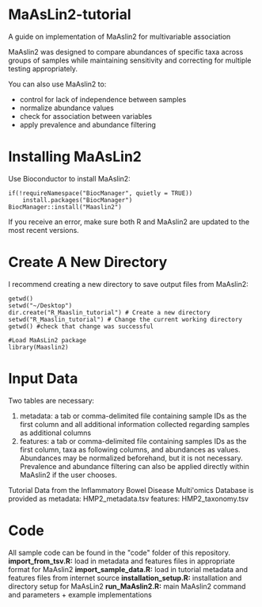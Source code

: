 # MaAsLin2-tutorial
A guide on implementation of MaAslin2 for multivariable association

MaAslin2 was designed to compare abundances of specific taxa across groups of samples while maintaining sensitivity and correcting for multiple testing appropriately. 

You can also use MaAslin2 to: 
  - control for lack of independence between samples
  - normalize abundance values 
  - check for association between variables
  - apply prevalence and abundance filtering


# Installing MaAsLin2

Use Bioconductor to install MaAslin2: 
```{r installation}
if(!requireNamespace("BiocManager", quietly = TRUE))
    install.packages("BiocManager")
BiocManager::install("Maaslin2")
```
If you receive an error, make sure both R and MaAslin2 are updated to the most recent versions. 


# Create A New Directory

I recommend creating a new directory to save output files from MaAslin2: 
```{r directory}
getwd()
setwd("~/Desktop")
dir.create("R_Maaslin_tutorial") # Create a new directory
setwd("R_Maaslin_tutorial") # Change the current working directory 
getwd() #check that change was successful

#Load MaAsLin2 package 
library(Maaslin2)
```

# Input Data

Two tables are necessary: 
  1. metadata: a tab or comma-delimited file containing sample IDs as the first column and all additional information collected regarding samples as additional columns
  2. features: a tab or comma-delimited file containing samples IDs as the first column, taxa as following columns, and abundances as values. Abundances may be normalized beforehand, but it is not necessary. Prevalence and abundance filtering can also be applied directly within MaAslin2 if the user chooses.


Tutorial Data from the Inflammatory Bowel Disease Multi'omics Database is provided as 
  metadata: HMP2_metadata.tsv
  features: HMP2_taxonomy.tsv 


# Code

All sample code can be found in the "code" folder of this repository. 
    **import_from_tsv.R:** load in metadata and features files in appropriate format for MaAslin2
    **import_sample_data.R:** load in tutorial metadata and features files from internet source
    **installation_setup.R:** installation and directory setup for MaAsLin2
    **run_MaAslin2.R:** main MaAslin2 command and parameters + example implementations
